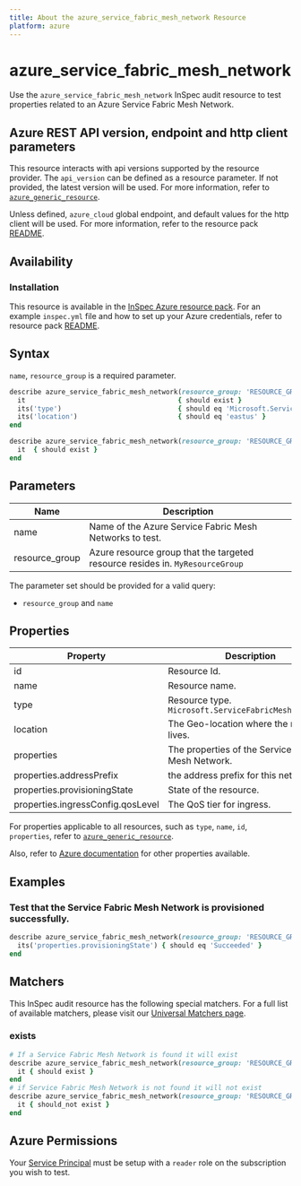 ```yaml
---
title: About the azure_service_fabric_mesh_network Resource
platform: azure
---
```


# azure_service_fabric_mesh_network

Use the `azure_service_fabric_mesh_network` InSpec audit resource to test properties related to an Azure Service Fabric Mesh Network.

## Azure REST API version, endpoint and http client parameters

This resource interacts with api versions supported by the resource provider.
The `api_version` can be defined as a resource parameter.
If not provided, the latest version will be used.
For more information, refer to [`azure_generic_resource`](azure_generic_resource.md).

Unless defined, `azure_cloud` global endpoint, and default values for the http client will be used.
For more information, refer to the resource pack [README](../../README.md).

## Availability

### Installation

This resource is available in the [InSpec Azure resource pack](https://github.com/inspec/inspec-azure).
For an example `inspec.yml` file and how to set up your Azure credentials, refer to resource pack [README](../../README.md#Service-Principal).

## Syntax

`name`, `resource_group` is a required parameter.

```ruby
describe azure_service_fabric_mesh_network(resource_group: 'RESOURCE_GROUP', name: 'SERVICE_FABRIC_MESH_NETWORK_NAME') do
  it                                      { should exist }
  its('type')                             { should eq 'Microsoft.ServiceFabricMesh/networks' }
  its('location')                         { should eq 'eastus' }
end
```

```ruby
describe azure_service_fabric_mesh_network(resource_group: 'RESOURCE_GROUP', name: 'SERVICE_FABRIC_MESH_NETWORK_NAME') do
  it  { should exist }
end
```
## Parameters

| Name           | Description                                                                      |
|----------------|----------------------------------------------------------------------------------|
| name           | Name of the Azure Service Fabric Mesh Networks to test.                                   |
| resource_group | Azure resource group that the targeted resource resides in. `MyResourceGroup`    |

The parameter set should be provided for a valid query:
- `resource_group` and `name`

## Properties

| Property                 | Description                                                      |
|--------------------------|------------------------------------------------------------------|
| id                       | Resource Id.                                                     |
| name                     | Resource name.                                                   |
| type                     | Resource type. `Microsoft.ServiceFabricMesh/networks`            |
| location                 | The Geo-location where the resource lives.                       |
| properties               | The properties of the Service Fabric Mesh Network.               |
| properties.addressPrefix   | the address prefix for this network.                           |
| properties.provisioningState | State of the resource.                                       |
| properties.ingressConfig.qosLevel | The QoS tier for ingress.                               |


For properties applicable to all resources, such as `type`, `name`, `id`, `properties`, refer to [`azure_generic_resource`](azure_generic_resource.md#properties).

Also, refer to [Azure documentation](https://docs.microsoft.com/en-us/rest/api/servicefabric/sfmeshrp-api-network_get) for other properties available.

## Examples

### Test that the Service Fabric Mesh Network is provisioned successfully.

```ruby
describe azure_service_fabric_mesh_network(resource_group: 'RESOURCE_GROUP', name: 'SERVICE_FABRIC_MESH_NETWORK_NAME') do
  its('properties.provisioningState') { should eq 'Succeeded' }
end
```

## Matchers

This InSpec audit resource has the following special matchers. For a full list of available matchers, please visit our [Universal Matchers page](/inspec/matchers/).

### exists

```ruby
# If a Service Fabric Mesh Network is found it will exist
describe azure_service_fabric_mesh_network(resource_group: 'RESOURCE_GROUP', name: 'SERVICE_FABRIC_MESH_NETWORK_NAME') do
  it { should exist }
end
# if Service Fabric Mesh Network is not found it will not exist
describe azure_service_fabric_mesh_network(resource_group: 'RESOURCE_GROUP', name: 'SERVICE_FABRIC_MESH_NETWORK_NAME') do
  it { should_not exist }
end
```

## Azure Permissions

Your [Service Principal](https://docs.microsoft.com/en-us/azure/azure-resource-manager/resource-group-create-service-principal-portal) must be setup with a `reader` role on the subscription you wish to test.